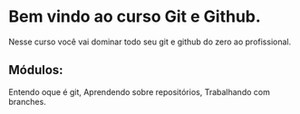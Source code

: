 # Bem vindo ao curso Git e Github.
Nesse curso você vai dominar todo seu git e github do zero ao profissional.

## Módulos:
Entendo oque é git, Aprendendo sobre repositórios, Trabalhando com branches.